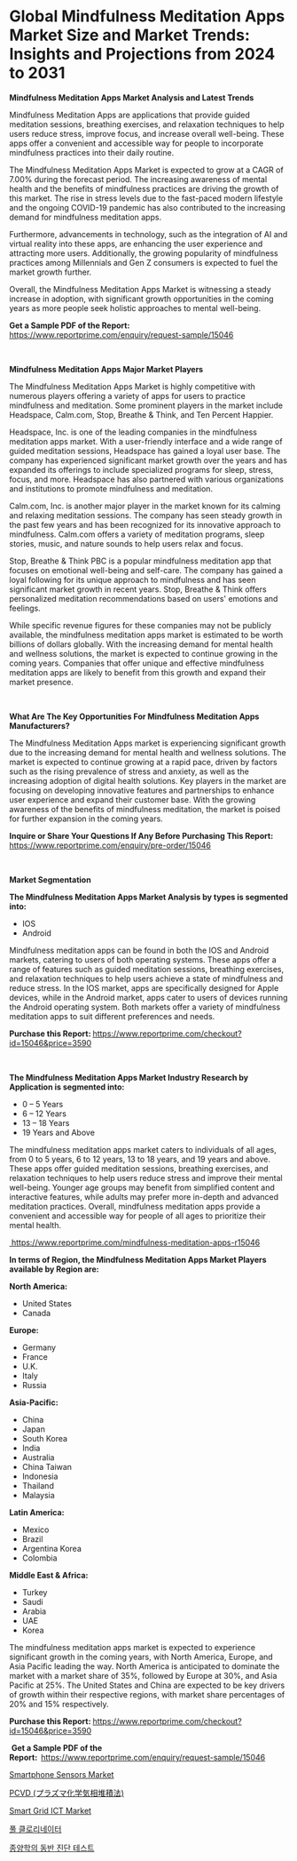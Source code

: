 <p><h1>Global Mindfulness Meditation Apps Market Size and Market Trends: Insights and Projections from 2024 to 2031</h1></p><p><strong>Mindfulness Meditation Apps Market Analysis and Latest Trends</strong></p>
<p><p>Mindfulness Meditation Apps are applications that provide guided meditation sessions, breathing exercises, and relaxation techniques to help users reduce stress, improve focus, and increase overall well-being. These apps offer a convenient and accessible way for people to incorporate mindfulness practices into their daily routine.</p><p>The Mindfulness Meditation Apps Market is expected to grow at a CAGR of 7.00% during the forecast period. The increasing awareness of mental health and the benefits of mindfulness practices are driving the growth of this market. The rise in stress levels due to the fast-paced modern lifestyle and the ongoing COVID-19 pandemic has also contributed to the increasing demand for mindfulness meditation apps.</p><p>Furthermore, advancements in technology, such as the integration of AI and virtual reality into these apps, are enhancing the user experience and attracting more users. Additionally, the growing popularity of mindfulness practices among Millennials and Gen Z consumers is expected to fuel the market growth further.</p><p>Overall, the Mindfulness Meditation Apps Market is witnessing a steady increase in adoption, with significant growth opportunities in the coming years as more people seek holistic approaches to mental well-being.</p></p>
<p><strong>Get a Sample PDF of the Report:&nbsp;</strong> <a href="https://www.reportprime.com/enquiry/request-sample/15046">https://www.reportprime.com/enquiry/request-sample/15046</a></p>
<p>&nbsp;</p>
<p><strong>Mindfulness Meditation Apps Major Market Players</strong></p>
<p><p>The Mindfulness Meditation Apps Market is highly competitive with numerous players offering a variety of apps for users to practice mindfulness and meditation. Some prominent players in the market include Headspace, Calm.com, Stop, Breathe & Think, and Ten Percent Happier.</p><p>Headspace, Inc. is one of the leading companies in the mindfulness meditation apps market. With a user-friendly interface and a wide range of guided meditation sessions, Headspace has gained a loyal user base. The company has experienced significant market growth over the years and has expanded its offerings to include specialized programs for sleep, stress, focus, and more. Headspace has also partnered with various organizations and institutions to promote mindfulness and meditation.</p><p>Calm.com, Inc. is another major player in the market known for its calming and relaxing meditation sessions. The company has seen steady growth in the past few years and has been recognized for its innovative approach to mindfulness. Calm.com offers a variety of meditation programs, sleep stories, music, and nature sounds to help users relax and focus.</p><p>Stop, Breathe & Think PBC is a popular mindfulness meditation app that focuses on emotional well-being and self-care. The company has gained a loyal following for its unique approach to mindfulness and has seen significant market growth in recent years. Stop, Breathe & Think offers personalized meditation recommendations based on users' emotions and feelings.</p><p>While specific revenue figures for these companies may not be publicly available, the mindfulness meditation apps market is estimated to be worth billions of dollars globally. With the increasing demand for mental health and wellness solutions, the market is expected to continue growing in the coming years. Companies that offer unique and effective mindfulness meditation apps are likely to benefit from this growth and expand their market presence.</p></p>
<p>&nbsp;</p>
<p><strong>What Are The Key Opportunities For Mindfulness Meditation Apps Manufacturers?</strong></p>
<p><p>The Mindfulness Meditation Apps market is experiencing significant growth due to the increasing demand for mental health and wellness solutions. The market is expected to continue growing at a rapid pace, driven by factors such as the rising prevalence of stress and anxiety, as well as the increasing adoption of digital health solutions. Key players in the market are focusing on developing innovative features and partnerships to enhance user experience and expand their customer base. With the growing awareness of the benefits of mindfulness meditation, the market is poised for further expansion in the coming years.</p></p>
<p><strong>Inquire or Share Your Questions If Any Before Purchasing This Report:</strong> <a href="https://www.reportprime.com/enquiry/pre-order/15046">https://www.reportprime.com/enquiry/pre-order/15046</a></p>
<p>&nbsp;</p>
<p><strong>Market Segmentation</strong></p>
<p><strong>The Mindfulness Meditation Apps Market Analysis by types is segmented into:</strong></p>
<p><ul><li>IOS</li><li>Android</li></ul></p>
<p><p>Mindfulness meditation apps can be found in both the IOS and Android markets, catering to users of both operating systems. These apps offer a range of features such as guided meditation sessions, breathing exercises, and relaxation techniques to help users achieve a state of mindfulness and reduce stress. In the IOS market, apps are specifically designed for Apple devices, while in the Android market, apps cater to users of devices running the Android operating system. Both markets offer a variety of mindfulness meditation apps to suit different preferences and needs.</p></p>
<p><strong>Purchase this Report:&nbsp;</strong><a href="https://www.reportprime.com/checkout?id=15046&price=3590">https://www.reportprime.com/checkout?id=15046&price=3590</a></p>
<p>&nbsp;</p>
<p><strong>The Mindfulness Meditation Apps Market Industry Research by Application is segmented into:</strong></p>
<p><ul><li>0 – 5 Years</li><li>6 – 12 Years</li><li>13 – 18 Years</li><li>19 Years and Above</li></ul></p>
<p><p>The mindfulness meditation apps market caters to individuals of all ages, from 0 to 5 years, 6 to 12 years, 13 to 18 years, and 19 years and above. These apps offer guided meditation sessions, breathing exercises, and relaxation techniques to help users reduce stress and improve their mental well-being. Younger age groups may benefit from simplified content and interactive features, while adults may prefer more in-depth and advanced meditation practices. Overall, mindfulness meditation apps provide a convenient and accessible way for people of all ages to prioritize their mental health.</p></p>
<p><a href="https://www.reportprime.com/mindfulness-meditation-apps-r15046">&nbsp;https://www.reportprime.com/mindfulness-meditation-apps-r15046</a></p>
<p><strong>In terms of Region, the Mindfulness Meditation Apps Market Players available by Region are:</strong></p>
<p>
    <p> <strong> North America: </strong>
        <ul>
            <li>United States</li>
            <li>Canada</li>
        </ul>
        </p> 
    <p> <strong> Europe: </strong>
        <ul>
            <li>Germany</li>
            <li>France</li>
            <li>U.K.</li>
            <li>Italy</li>
            <li>Russia</li>
        </ul>
        </p> 
    <p> <strong> Asia-Pacific: </strong>
        <ul>
            <li>China</li>
            <li>Japan</li>
            <li>South Korea</li>
            <li>India</li>
            <li>Australia</li>
            <li>China Taiwan</li>
            <li>Indonesia</li>
            <li>Thailand</li>
            <li>Malaysia</li>
        </ul>
        </p> 
    <p> <strong> Latin America: </strong>
        <ul>
            <li>Mexico</li>
            <li>Brazil</li>
            <li>Argentina Korea</li>
            <li>Colombia</li>
        </ul>
        </p> 
    <p> <strong> Middle East & Africa: </strong>
        <ul>
            <li>Turkey</li>
            <li>Saudi</li>
            <li>Arabia</li>
            <li>UAE</li>
            <li>Korea</li>
        </ul>
    </p>
    </p>
<p><p>The mindfulness meditation apps market is expected to experience significant growth in the coming years, with North America, Europe, and Asia Pacific leading the way. North America is anticipated to dominate the market with a market share of 35%, followed by Europe at 30%, and Asia Pacific at 25%. The United States and China are expected to be key drivers of growth within their respective regions, with market share percentages of 20% and 15% respectively.</p></p>
<p><strong>Purchase this Report: </strong><a href="https://www.reportprime.com/checkout?id=15046&price=3590">https://www.reportprime.com/checkout?id=15046&price=3590</a></p>
<p>&nbsp;<strong>Get a Sample PDF of the Report:&nbsp;&nbsp;</strong><a href="https://www.reportprime.com/enquiry/request-sample/15046">https://www.reportprime.com/enquiry/request-sample/15046</a></p>
<p><strong></strong></p>
<p><p><a href="https://www.linkedin.com/pulse/smartphone-sensors-market-report-reveals-latest-trends-losmc">Smartphone Sensors Market</a></p><p><a href="https://github.com/Andrewones2023/Market-Research-Report-List-1/blob/main/488611781337.md">PCVD (プラズマ化学気相堆積法)</a></p><p><a href="https://github.com/sonuprakash1/Market-Research-Report-List-2/blob/main/smart-grid-ict-market.md">Smart Grid ICT Market</a></p><p><a href="https://medium.com/@brisamorar2023/%EC%88%98%EC%98%81%EC%9E%A5-%EC%97%BC%EC%86%8C%ED%99%94%EC%A0%9C-%EC%8B%9C%EC%9E%A5-%EB%B3%B4%EA%B3%A0%EC%84%9C%EB%8A%94%EC%9D%B4-%EC%8B%9C%EC%9E%A5%EC%9D%98-%EC%B5%9C%EC%8B%A0-%ED%8A%B8%EB%A0%8C%EB%93%9C-%EB%B0%8F-%EC%84%B1%EC%9E%A5-%EA%B8%B0%ED%9A%8C%EB%A5%BC-%EB%B0%9D%ED%98%80%EB%83%85%EB%8B%88%EB%8B%A4-a7dbf5d0d5ff">풀 클로리네이터</a></p><p><a href="https://github.com/ConstantinVon/Market-Research-Report-List-1/blob/main/103450975800.md">종양학의 동반 진단 테스트</a></p></p>